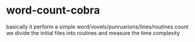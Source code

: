 # word-count-cobra
basically it perform a simple word/vovels/punruarions/lines/routines count 
we divide the initial files into routines and measure the time complexity 
